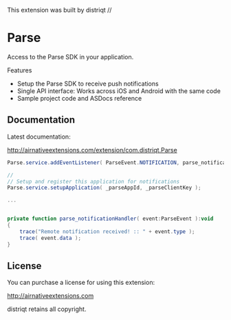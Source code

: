 


This extension was built by distriqt // 

# Parse 

Access to the Parse SDK in your application.


Features

- Setup the Parse SDK to receive push notifications
- Single API interface: Works across iOS and Android with the same code
- Sample project code and ASDocs reference


## Documentation

Latest documentation:

http://airnativeextensions.com/extension/com.distriqt.Parse

```actionscript
Parse.service.addEventListener( ParseEvent.NOTIFICATION, parse_notificationHandler );

//
// Setup and register this application for notifications
Parse.service.setupApplication( _parseAppId, _parseClientKey );

...


private function parse_notificationHandler( event:ParseEvent ):void
{
	trace("Remote notification received! :: " + event.type );
	trace( event.data );	
}

```


## License

You can purchase a license for using this extension:

http://airnativeextensions.com

distriqt retains all copyright.


